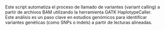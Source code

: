 Este script automatiza el proceso de llamado de variantes (variant calling) a partir de archivos BAM utilizando la herramienta GATK HaplotypeCaller. Este análisis es un paso clave en estudios genómicos para identificar variantes genéticas (como SNPs o indels) a partir de lecturas alineadas.
